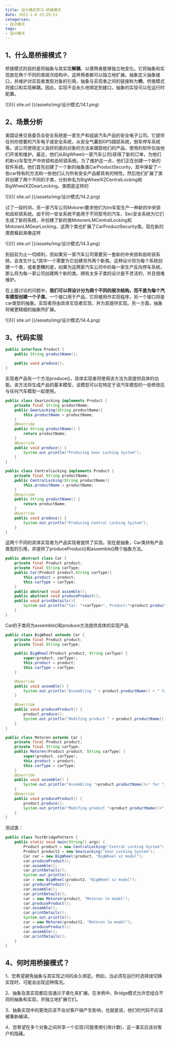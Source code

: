 ```yaml
---
title: 设计模式学习-桥接模式
date: 2021-1-8 23:29:53
categories:
- 设计模式
tags:
- 设计模式
---
```


## 1、什么是桥接模式？

   桥接模式的目的是将抽象与其实现**解耦**，以便两者能够独立地变化。它将抽象和实现放在两个不同的类层次结构中，这样两者都可以独立地扩展。抽象定义抽象接口，并维护对实现者类型对象的引用，抽象与实现者之间的链接称为**桥**。桥接模式将接口和实现解耦。因此，实现不会永久地绑定到接口，抽象的实现可以在运行时配置。

![]({{ site.url }}/assets/img/设计模式/14.1.png)



## 2、场景分析

​       美国证券交易委员会安全系统是一家生产和组装汽车产品的安全电子公司。它提供任何你想要的汽车电子或安全系统，从安全气囊到GPS跟踪系统，倒车停车系统等。该公司使用定义良好的面向对象的方法来跟踪他们的产品，使用的软件仅由他们开发和维护。最近，他们从BigWheel(一家汽车公司)获得了新的订单，为他们的新xz车型生产中央锁和齿轮锁系统。为了维护这一点，他们正在创建一个新的软件系统。他们首先创建了一个新的抽象类CarProductSecurity，其中保留了一些car特有的方法和一些他们认为所有安全产品都具有的特性。然后他们扩展了类并创建了两个不同的子类，分别命名为BigWheelXZCentralLocking和BigWheelXZGearLocking。类图是这样的

![]({{ site.url }}/assets/img/设计模式/14.2.png)



​     过了一段时间，另一家汽车公司Motoren要求他们为lm车型生产一种新的中央锁和齿轮锁系统。由于同一安全系统不能用于不同型号的汽车，Sec安全系统为它们生成了新的系统，并创建了新的类MotorenLMCentralLocking和MotorenLMGearLocking，这两个类也扩展了CarProductSecurity类。现在新的类图看起来像这样

![]({{ site.url }}/assets/img/设计模式/14.3.png)



​    到目前为止一切顺利，但如果另一家汽车公司需要另一套新的中央锁和齿轮锁系统，会发生什么?其中一个需要为它创建另外两个新类。这种设计将为每个系统创建一个类，或者更糟的是，如果为这两家汽车公司中的每一家生产反向停车系统，那么将为每一家公司创建两个新的类。拥有太多子类的设计是不灵活的，并且很难维护。

​      在上面讨论的问题中，**我们可以将设计分为两个不同的层次结构，而不是为每个汽车模型创建一个子类**。一个接口用于产品，它将被用作实现程序，另一个接口将是car类型的抽象。实现者将由具体实现者实现，并为其提供实现。另一方面，抽象将被更精细的抽象所扩展。

![]({{ site.url }}/assets/img/设计模式/14.4.png)



## 3、代码实现

```java
public interface Product {
    public String productName();

    public void produce();
}
```

  实现者产品有一个方法produce()，具体实现者将使用该方法为其提供具体的功能。该方法将生成产品的基本模型，该模型可以在特定于该汽车模型的一些修改后与任何汽车模型一起使用。

```java
public class GearLocking implements Product {
    private final String productName;
    public GearLocking(String productName){
        this.productName = productName;
    }
    @Override
    public String productName() {
        return productName;
    }
    @Override
    public void produce() {
        System.out.println("Producing Gear Locking System");
    }
}
```



```java
public class CentralLocking implements Product {
    private final String productName;
    public CentralLocking(String productName){
        this.productName = productName;
    }
    @Override
    public String productName() {
        return productName;
    }
    @Override
    public void produce() {
        System.out.println("Producing Central Locking System");
    }
}
```

这两个不同的具体实现者为产品实现者提供了实现。现在是抽象，Car类持有产品类型的引用，并提供了produceProduct()和assemble()两个抽象方法。

```java
public abstract class Car {
    private final Product product;
    private final String carType;
    public Car(Product product,String carType){
        this.product = product;
        this.carType = carType;
    }
    public abstract void assemble();
    public abstract void produceProduct();
    public void printDetails(){
        System.out.println("Car: "+carType+", Product:"+product.productName());
    }
}
```

Car的子类将为assemble()和produce方法提供具体的实现产品

```java
public class BigWheel extends Car {
    private final Product product;
    private final String carType;

    public BigWheel(Product product, String carType) {
        super(product, carType);
        this.product = product;
        this.carType = carType;
    }

    @Override
    public void assemble() {
        System.out.println("Assembling " + product.productName() + " for " + carType);
    }

    @Override
    public void produceProduct() {
        product.produce();
        System.out.println("Modifing product " + product.productName() + " according to " + carType);
    }
}
```



```java
public class Motoren extends Car {
    private final Product product;
    private final String carType;
    public Motoren(Product product, String carType) {
        super(product, carType);
        this.product = product;
        this.carType = carType;
    }
    @Override
    public void assemble() {
        System.out.println("Assembling "+product.productName()+" for "+carType);
    }
    @Override
    public void produceProduct() {
        product.produce();
        System.out.println("Modifing product "+product.productName()+" according to "+carType);
    }
}
```

测试类：

```java
public class TestBridgePattern {
    public static void main(String[] args) {
        Product product = new CentralLocking("Central Locking System");
        Product product2 = new GearLocking("Gear Locking System");
        Car car = new BigWheel(product, "BigWheel xz model");
        car.produceProduct();
        car.assemble();
        car.printDetails();
        System.out.println();
        car = new BigWheel(product2, "BigWheel xz model");
        car.produceProduct();
        car.assemble();
        car.printDetails();
        car = new Motoren(product, "Motoren lm model");
        car.produceProduct();
        car.assemble();
        car.printDetails();
        System.out.println();
        car = new Motoren(product2, "Motoren lm model");
        car.produceProduct();
        car.assemble();
        car.printDetails();
    }
}
```

## 4、何时用桥接模式？

1、您希望避免抽象与其实现之间的永久绑定。例如，当必须在运行时选择或切换实现时，可能会出现这种情况。

2、抽象及其实现都应该通过子类化来扩展。在本例中，Bridge模式允许您组合不同的抽象和实现，并独立地扩展它们。

3、抽象实现中的更改应该不会对客户端产生影响，也就是说，他们的代码不应该被重新编译。

4、您希望在多个对象之间共享一个实现(可能使用引用计数)，这一事实应该对客户机隐藏。
